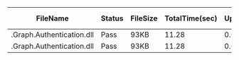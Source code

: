  | FileName                  | Status | FileSize | TotalTime(sec) | Upload(sec) | Submit(sec) | SignWait(sec) | Retry Count | 
 |---------------------------|--------|----------|----------------|-------------|-------------|---------------|-------------|
 | .Graph.Authentication.dll | Pass   | 93KB     | 11.28          | 0.67        | 0.36        | 10.24         | 0           | 
 | .Graph.Authentication.dll | Pass   | 93KB     | 11.28          | 0.67        | 0.36        | 10.24         | 0           | 

